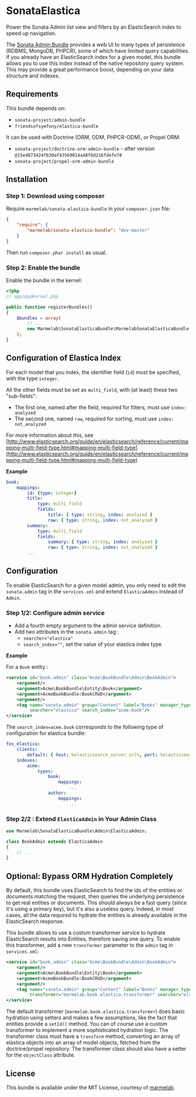 SonataElastica
=====================

Power the Sonata Admin list view and filters by an ElasticSearch index to speed up navigation.

The [Sonata Admin Bundle](http://sonata-project.org/bundles/admin/master/doc/index.html) provides a web UI to many types of persistence (RDBMS, MongoDB, PHPCR), some of which have limited query capabilities. If you already have an ElasticSearch index for a given model, this bundle allows you to use this index instead of the native repository query system. This may provide a great performance boost, depending on your data structure and indexes.

## Requirements

This bundle depends on:
* `sonata-project/admin-bundle`
* `friendsofsymfony/elastica-bundle`

It can be used with Doctrine (ORM, ODM, PHPCR-ODM), or Propel ORM:
* `sonata-project/doctrine-orm-admin-bundle` - after version `@15ed873424fb30af43569014a48f6d216fdefe78`
* `sonata-project/propel-orm-admin-bundle`

## Installation

### Step 1: Download using composer 

Require `marmelab/sonata-elastica-bundle` in your `composer.json` file:

```json
{
    "require": {
        "marmelab/sonata-elastica-bundle": "dev-master"
    }
}
```
Then run `composer.phar install` as usual.

### Step 2: Enable the bundle

Enable the bundle in the kernel:

``` php
<?php
// app/AppKernel.php

public function registerBundles()
{
    $bundles = array(
        // ...
        new Marmelab\SonataElasticaBundle\MarmelabSonataElasticaBundle(),
    );
}
```

## Configuration of Elastica Index

For each model that you index, the identifier field (`id`) must be specified, with the type `integer`.

All the other fields must be set as `multi_field`, with (at least) these two "sub-fields":
* The first one, named after the field, required for filters, must use `index: analyzed`
* The second one, named `raw`, required for sorting, must use `index: not_analyzed`

For more information about this, see [http://www.elasticsearch.org/guide/en/elasticsearch/reference/current/mapping-multi-field-type.html#mapping-multi-field-type](http://www.elasticsearch.org/guide/en/elasticsearch/reference/current/mapping-multi-field-type.html#mapping-multi-field-type)

**Example**

```yaml
book:
    mappings:
        id: {type: integer}
        title:
            type: multi_field
            fields:
                title: { type: string, index: analyzed }
                raw: { type: string, index: not_analyzed }
        summary:
            type: multi_field
            fields:
                summary: { type: string, index: analyzed }
                raw: { type: string, index: not_analyzed }
        ...
```

## Configuration

To enable ElasticSearch for a given model admin, you only need to edit the `sonata.admin` tag in the `services.xml` and extend `ElasticaAdmin` instead of `Admin`.

### Step 1/2: Configure admin service

* Add a fourth empty argument to the admin service definition.
* Add two attributes in the `sonata.admin` tag :
    * `searcher="elastica"`
    * `search_index=""`, set the value of your elastica index type

**Example**

For a `Book` entity :

```xml
<service id="book.admin" class="Acme\BookBundle\Admin\BookAdmin">
    <argument/>
    <argument>Acme\BookBundle\Entity\Book</argument>
    <argument>AcmeBookBundle:BookCRUD</argument>
    <argument/>
    <tag name="sonata.admin" group="Content" label="Books" manager_type="orm"
         searcher="elastica" search_index="acme.book"/>
</service>
```

The `search_index=acme.book` corresponds to the following type of configuration for elastica bundle:

```yaml
fos_elastica:
    clients:
        default: { host: %elasticsearch_server_url%, port: %elasticsearch_server_port% }
    indexes:
        acme:
            types:
                book:
                    mappings:
                        ...
                author:
                    mappings:
                        ...
```

### Step 2/2 : Extend `ElasticaAdmin` in Your Admin Class

```php
use Marmelab\SonataElasticaBundle\Admin\ElasticaAdmin;

class BookAdmin extends ElasticaAdmin
{
    // ...
}
```

## Optional: Bypass ORM Hydration Completely

By default, this bundle uses ElasticSearch to find the ids of the entities or documents matching the request, then queries the underlying persistence to get real entities or documents. This should always be a fast query (since it's using a primary key), but it's also a useless query. Indeed, in most cases, all the data required to hydrate the entities is already available in the ElasticSearch response.

This bundle allows to use a custom transformer service to hydrate ElasticSearch results into Entities, therefore saving one query. To enable this transformer, add a new `transformer` parameter to the `admin` tag in `services.xml`:

```xml
<service id="book.admin" class="Acme\BookBundle\Admin\BookAdmin">
    <argument/>
    <argument>Acme\BookBundle\Entity\Book</argument>
    <argument>AcmeBookBundle:BookCRUD</argument>
    <argument/>
    <tag name="sonata.admin" group="Content" label="Books" manager_type="orm"
         transformer="marmelab.book.elastica.transformer" searcher="elastica" search_index="acme.book"/>
</service>
```

The default transformer (`marmelab.book.elastica.transformer`) does basic hydration using setters and makes a few assumptions, like the fact that entities provide a `setId()` method. You can of course use a custom transformer to implement a more sophisticated hydration logic. The transformer class must have a `transform` method, converting an array of elastica objects into an array of model objects,
fetched from the doctrine/propel repository. The transformer class should also have a setter for the `objectClass` attribute.

## License

This bundle is available under the MIT License, courtesy of [marmelab](http://marmelab.com).
